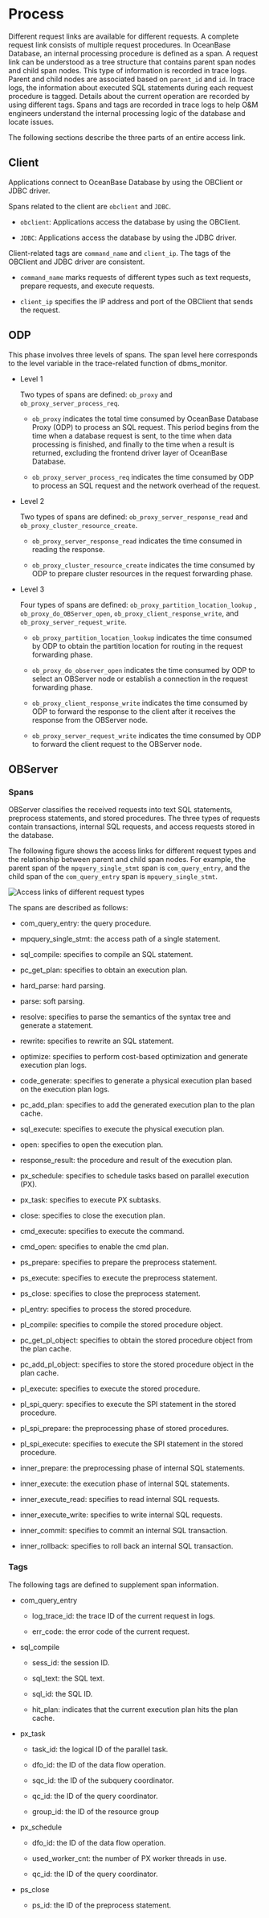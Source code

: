 # Process

Different request links are available for different requests. A complete request link consists of multiple request procedures. In OceanBase Database, an internal processing procedure is defined as a span. A request link can be understood as a tree structure that contains parent span nodes and child span nodes. This type of information is recorded in trace logs. Parent and child nodes are associated based on `parent_id` and `id`. In trace logs, the information about executed SQL statements during each request procedure is tagged. Details about the current operation are recorded by using different tags. Spans and tags are recorded in trace logs to help O&M engineers understand the internal processing logic of the database and locate issues. 

The following sections describe the three parts of an entire access link. 

## Client

Applications connect to OceanBase Database by using the OBClient or JDBC driver. 

Spans related to the client are `obclient` and `JDBC`. 

* `obclient`: Applications access the database by using the OBClient. 

* `JDBC`: Applications access the database by using the JDBC driver. 

Client-related tags are `command_name` and `client_ip`. The tags of the OBClient and JDBC driver are consistent. 

* `command_name` marks requests of different types such as text requests, prepare requests, and execute requests. 

* `client_ip` specifies the IP address and port of the OBClient that sends the request. 

## ODP

This phase involves three levels of spans. The span level here corresponds to the level variable in the trace-related function of dbms_monitor. 

* Level 1

   Two types of spans are defined: `ob_proxy` and `ob_proxy_server_process_req`. 
   * `ob_proxy` indicates the total time consumed by OceanBase Database Proxy (ODP) to process an SQL request. This period begins from the time when a database request is sent, to the time when data processing is finished, and finally to the time when a result is returned, excluding the frontend driver layer of OceanBase Database. 

   * `ob_proxy_server_process_req` indicates the time consumed by ODP to process an SQL request and the network overhead of the request. 

* Level 2

   Two types of spans are defined: `ob_proxy_server_response_read` and `ob_proxy_cluster_resource_create`. 
   * `ob_proxy_server_response_read` indicates the time consumed in reading the response. 

   * `ob_proxy_cluster_resource_create` indicates the time consumed by ODP to prepare cluster resources in the request forwarding phase. 

* Level 3

   Four types of spans are defined: `ob_proxy_partition_location_lookup` , `ob_proxy_do_OBServer_open`, `ob_proxy_client_response_write`, and `ob_proxy_server_request_write`. 
   * `ob_proxy_partition_location_lookup` indicates the time consumed by ODP to obtain the partition location for routing in the request forwarding phase. 

   * `ob_proxy_do_observer_open` indicates the time consumed by ODP to select an OBServer node or establish a connection in the request forwarding phase. 

   * `ob_proxy_client_response_write` indicates the time consumed by ODP to forward the response to the client after it receives the response from the OBServer node. 

   * `ob_proxy_server_request_write` indicates the time consumed by ODP to forward the client request to the OBServer node. 

## OBServer

### Spans

OBServer classifies the received requests into text SQL statements, preprocess statements, and stored procedures. The three types of requests contain transactions, internal SQL requests, and access requests stored in the database. 

The following figure shows the access links for different request types and the relationship between parent and child span nodes. For example, the parent span of the `mpquery_single_stmt` span is `com_query_entry`, and the child span of the `com_query_entry` span is `mpquery_single_stmt`. 

![Access links of different request types](https://obbusiness-private.oss-cn-shanghai.aliyuncs.com/doc/img/observer-enterprise/V4.1.0/user-guide/daily-inspection/end-to-end-link-process.png)

The spans are described as follows:

* com_query_entry: the query procedure. 

* mpquery_single_stmt: the access path of a single statement. 

* sql_compile: specifies to compile an SQL statement. 

* pc_get_plan: specifies to obtain an execution plan. 

* hard_parse: hard parsing. 

* parse: soft parsing. 

* resolve: specifies to parse the semantics of the syntax tree and generate a statement. 

* rewrite: specifies to rewrite an SQL statement. 

* optimize: specifies to perform cost-based optimization and generate execution plan logs. 

* code_generate: specifies to generate a physical execution plan based on the execution plan logs. 

* pc_add_plan: specifies to add the generated execution plan to the plan cache. 

* sql_execute: specifies to execute the physical execution plan. 

* open: specifies to open the execution plan. 

* response_result: the procedure and result of the execution plan. 

* px_schedule: specifies to schedule tasks based on parallel execution (PX). 

* px_task: specifies to execute PX subtasks. 

* close: specifies to close the execution plan. 

* cmd_execute: specifies to execute the command. 

* cmd_open: specifies to enable the cmd plan. 

* ps_prepare: specifies to prepare the preprocess statement. 

* ps_execute: specifies to execute the preprocess statement. 

* ps_close: specifies to close the preprocess statement. 

* pl_entry: specifies to process the stored procedure. 

* pl_compile: specifies to compile the stored procedure object. 

* pc_get_pl_object: specifies to obtain the stored procedure object from the plan cache. 

* pc_add_pl_object: specifies to store the stored procedure object in the plan cache. 

* pl_execute: specifies to execute the stored procedure. 

* pl_spi_query: specifies to execute the SPI statement in the stored procedure. 

* pl_spi_prepare: the preprocessing phase of stored procedures. 

* pl_spi_execute: specifies to execute the SPI statement in the stored procedure. 

* inner_prepare: the preprocessing phase of internal SQL statements. 

* inner_execute: the execution phase of internal SQL statements. 

* inner_execute_read: specifies to read internal SQL requests. 

* inner_execute_write: specifies to write internal SQL requests. 

* inner_commit: specifies to commit an internal SQL transaction. 

* inner_rollback: specifies to roll back an internal SQL transaction. 

### Tags

The following tags are defined to supplement span information. 

* com_query_entry

   * log_trace_id: the trace ID of the current request in logs. 

   * err_code: the error code of the current request. 

* sql_compile 

   * sess_id: the session ID. 

   * sql_text: the SQL text. 

   * sql_id: the SQL ID. 

   * hit_plan: indicates that the current execution plan hits the plan cache. 

* px_task

   * task_id: the logical ID of the parallel task. 

   * dfo_id: the ID of the data flow operation. 

   * sqc_id: the ID of the subquery coordinator. 

   * qc_id: the ID of the query coordinator. 

   * group_id: the ID of the resource group 

* px_schedule

   * dfo_id: the ID of the data flow operation. 

   * used_worker_cnt: the number of PX worker threads in use. 

   * qc_id: the ID of the query coordinator. 

* ps_close

   * ps_id: the ID of the preprocess statement. 
